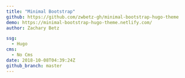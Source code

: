 ```yaml
---
title: "Minimal Bootstrap"
github: https://github.com/zwbetz-gh/minimal-bootstrap-hugo-theme
demo: https://minimal-bootstrap-hugo-theme.netlify.com/
author: Zachary Betz

ssg:
  - Hugo
cms:
  - No Cms
date: 2018-10-08T04:39:24Z
github_branch: master
---
```


